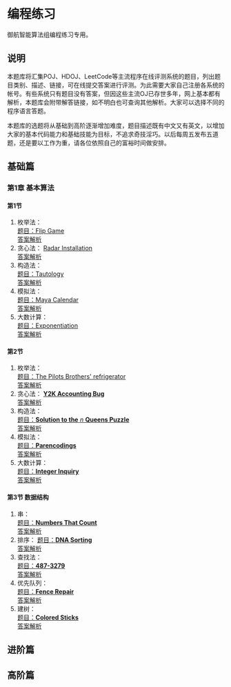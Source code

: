# 编程练习

御航智能算法组编程练习专用。

## 说明

本题库将汇集POJ、HDOJ、LeetCode等主流程序在线评测系统的题目，列出题目类别、描述、链接，可在线提交答案进行评测。为此需要大家自己注册各系统的帐号。有些系统只有题目没有答案，但因这些主流OJ已存世多年，网上基本都有解析，本题库会附带解答链接，如不明白也可查询其他解析。大家可以选择不同的程序语言答题。

本题库的选题将从基础到高阶逐渐增加难度，题目描述既有中文又有英文，以增加大家的基本代码能力和基础技能为目标，不追求奇技淫巧。以后每周五发布五道题，还是要以工作为重，请各位依照自己的富裕时间做安排。

## 基础篇

### 第1章 基本算法

#### 第1节

1. 枚举法：  
   [题目：Flip Game](http://poj.org/problem?id=1753)    
   [答案解析](https://blog.csdn.net/lyy289065406/article/details/6642595)
2. 贪心法： 
   [Radar Installation](http://poj.org/problem?id=1328)  
   [答案解析](https://blog.csdn.net/lyy289065406/article/details/6642599)
3. 构造法：  
   [题目：Tautology](http://poj.org/problem?id=3295)  
   [答案解析](https://blog.csdn.net/lyy289065406/article/details/6642766)
4. 模拟法：  
   [题目：Maya Calendar](http://poj.org/problem?id=1008)  
   [答案解析](https://blog.csdn.net/lyy289065406/article/details/6645413)
5. 大数计算：  
   [题目：Exponentiation](http://poj.org/problem?id=1001)  
   [答案解析](https://blog.csdn.net/lyy289065406/article/details/6645478)

#### 第2节

1. 枚举法：  
   [题目：The Pilots Brothers' refrigerator](http://poj.org/problem?id=2965)    
   [答案解析](https://blog.csdn.net/lyy289065406/article/details/6642597)
2. 贪心法： 
   [**Y2K Accounting Bug**](http://poj.org/problem?id=2586)  
   [答案解析](https://blog.csdn.net/lyy289065406/article/details/6642603)
3. 构造法：  
   [题目：**Solution to the** *n* **Queens Puzzle**](http://poj.org/problem?id=3239)  
   [答案解析](https://blog.csdn.net/lyy289065406/article/details/6642789)
4. 模拟法：  
   [题目：**Parencodings**](http://poj.org/problem?id=1068)  
   [答案解析](https://blog.csdn.net/lyy289065406/article/details/6645420)
5. 大数计算：  
   [题目：**Integer Inquiry**](http://poj.org/problem?id=1503)  
   [答案解析](https://blog.csdn.net/lyy289065406/article/details/6645487)

#### 第3节  数据结构

1. 串：  
   [题目：**Numbers That Count**](http://poj.org/problem?id=1016)    
   [答案解析](https://blog.csdn.net/lyy289065406/article/details/6673675)
2. 排序： 
   [题目：**DNA Sorting**](http://poj.org/problem?id=1007)  
   [答案解析](https://blog.csdn.net/lyy289065406/article/details/6647305)
3. 查找法：  
   [题目：**487-3279**](http://poj.org/problem?id=1002)  
   [答案解析](https://blog.csdn.net/lyy289065406/article/details/6647348)
4. 优先队列：  
   [题目：**Fence Repair**](http://poj.org/problem?id=3253)  
   [答案解析](https://blog.csdn.net/lyy289065406/article/details/6647423)
5. 建树：  
   [题目：**Colored Sticks**](http://poj.org/problem?id=2513)  
   [答案解析](https://blog.csdn.net/lyy289065406/article/details/6647445)

## 进阶篇

## 高阶篇
